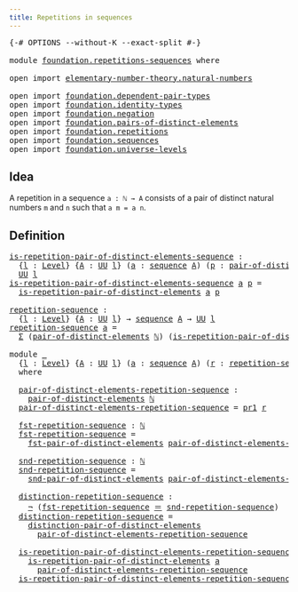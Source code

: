 ```yaml
---
title: Repetitions in sequences
---
```


<pre class="Agda"><a id="50" class="Symbol">{-#</a> <a id="54" class="Keyword">OPTIONS</a> <a id="62" class="Pragma">--without-K</a> <a id="74" class="Pragma">--exact-split</a> <a id="88" class="Symbol">#-}</a>

<a id="93" class="Keyword">module</a> <a id="100" href="foundation.repetitions-sequences.html" class="Module">foundation.repetitions-sequences</a> <a id="133" class="Keyword">where</a>

<a id="140" class="Keyword">open</a> <a id="145" class="Keyword">import</a> <a id="152" href="elementary-number-theory.natural-numbers.html" class="Module">elementary-number-theory.natural-numbers</a>

<a id="194" class="Keyword">open</a> <a id="199" class="Keyword">import</a> <a id="206" href="foundation.dependent-pair-types.html" class="Module">foundation.dependent-pair-types</a>
<a id="238" class="Keyword">open</a> <a id="243" class="Keyword">import</a> <a id="250" href="foundation.identity-types.html" class="Module">foundation.identity-types</a>
<a id="276" class="Keyword">open</a> <a id="281" class="Keyword">import</a> <a id="288" href="foundation.negation.html" class="Module">foundation.negation</a>
<a id="308" class="Keyword">open</a> <a id="313" class="Keyword">import</a> <a id="320" href="foundation.pairs-of-distinct-elements.html" class="Module">foundation.pairs-of-distinct-elements</a>
<a id="358" class="Keyword">open</a> <a id="363" class="Keyword">import</a> <a id="370" href="foundation.repetitions.html" class="Module">foundation.repetitions</a>
<a id="393" class="Keyword">open</a> <a id="398" class="Keyword">import</a> <a id="405" href="foundation.sequences.html" class="Module">foundation.sequences</a>
<a id="426" class="Keyword">open</a> <a id="431" class="Keyword">import</a> <a id="438" href="foundation.universe-levels.html" class="Module">foundation.universe-levels</a>
</pre>
## Idea

A repetition in a sequence `a : ℕ → A` consists of a pair of distinct natural numbers `m` and `n` such that `a m = a n`.

## Definition

<pre class="Agda"><a id="is-repetition-pair-of-distinct-elements-sequence"></a><a id="624" href="foundation.repetitions-sequences.html#624" class="Function">is-repetition-pair-of-distinct-elements-sequence</a> <a id="673" class="Symbol">:</a>
  <a id="677" class="Symbol">{</a><a id="678" href="foundation.repetitions-sequences.html#678" class="Bound">l</a> <a id="680" class="Symbol">:</a> <a id="682" href="Agda.Primitive.html#597" class="Postulate">Level</a><a id="687" class="Symbol">}</a> <a id="689" class="Symbol">{</a><a id="690" href="foundation.repetitions-sequences.html#690" class="Bound">A</a> <a id="692" class="Symbol">:</a> <a id="694" href="foundation-core.universe-levels.html#235" class="Primitive">UU</a> <a id="697" href="foundation.repetitions-sequences.html#678" class="Bound">l</a><a id="698" class="Symbol">}</a> <a id="700" class="Symbol">(</a><a id="701" href="foundation.repetitions-sequences.html#701" class="Bound">a</a> <a id="703" class="Symbol">:</a> <a id="705" href="foundation.sequences.html#369" class="Function">sequence</a> <a id="714" href="foundation.repetitions-sequences.html#690" class="Bound">A</a><a id="715" class="Symbol">)</a> <a id="717" class="Symbol">(</a><a id="718" href="foundation.repetitions-sequences.html#718" class="Bound">p</a> <a id="720" class="Symbol">:</a> <a id="722" href="foundation.pairs-of-distinct-elements.html#1376" class="Function">pair-of-distinct-elements</a> <a id="748" href="elementary-number-theory.natural-numbers.html#1530" class="Datatype">ℕ</a><a id="749" class="Symbol">)</a> <a id="751" class="Symbol">→</a>
  <a id="755" href="foundation-core.universe-levels.html#235" class="Primitive">UU</a> <a id="758" href="foundation.repetitions-sequences.html#678" class="Bound">l</a>
<a id="760" href="foundation.repetitions-sequences.html#624" class="Function">is-repetition-pair-of-distinct-elements-sequence</a> <a id="809" href="foundation.repetitions-sequences.html#809" class="Bound">a</a> <a id="811" href="foundation.repetitions-sequences.html#811" class="Bound">p</a> <a id="813" class="Symbol">=</a>
  <a id="817" href="foundation.repetitions.html#843" class="Function">is-repetition-pair-of-distinct-elements</a> <a id="857" href="foundation.repetitions-sequences.html#809" class="Bound">a</a> <a id="859" href="foundation.repetitions-sequences.html#811" class="Bound">p</a>

<a id="repetition-sequence"></a><a id="862" href="foundation.repetitions-sequences.html#862" class="Function">repetition-sequence</a> <a id="882" class="Symbol">:</a>
  <a id="886" class="Symbol">{</a><a id="887" href="foundation.repetitions-sequences.html#887" class="Bound">l</a> <a id="889" class="Symbol">:</a> <a id="891" href="Agda.Primitive.html#597" class="Postulate">Level</a><a id="896" class="Symbol">}</a> <a id="898" class="Symbol">{</a><a id="899" href="foundation.repetitions-sequences.html#899" class="Bound">A</a> <a id="901" class="Symbol">:</a> <a id="903" href="foundation-core.universe-levels.html#235" class="Primitive">UU</a> <a id="906" href="foundation.repetitions-sequences.html#887" class="Bound">l</a><a id="907" class="Symbol">}</a> <a id="909" class="Symbol">→</a> <a id="911" href="foundation.sequences.html#369" class="Function">sequence</a> <a id="920" href="foundation.repetitions-sequences.html#899" class="Bound">A</a> <a id="922" class="Symbol">→</a> <a id="924" href="foundation-core.universe-levels.html#235" class="Primitive">UU</a> <a id="927" href="foundation.repetitions-sequences.html#887" class="Bound">l</a>
<a id="929" href="foundation.repetitions-sequences.html#862" class="Function">repetition-sequence</a> <a id="949" href="foundation.repetitions-sequences.html#949" class="Bound">a</a> <a id="951" class="Symbol">=</a>
  <a id="955" href="foundation-core.dependent-pair-types.html#515" class="Record">Σ</a> <a id="957" class="Symbol">(</a><a id="958" href="foundation.pairs-of-distinct-elements.html#1376" class="Function">pair-of-distinct-elements</a> <a id="984" href="elementary-number-theory.natural-numbers.html#1530" class="Datatype">ℕ</a><a id="985" class="Symbol">)</a> <a id="987" class="Symbol">(</a><a id="988" href="foundation.repetitions.html#843" class="Function">is-repetition-pair-of-distinct-elements</a> <a id="1028" href="foundation.repetitions-sequences.html#949" class="Bound">a</a><a id="1029" class="Symbol">)</a>

<a id="1032" class="Keyword">module</a> <a id="1039" href="foundation.repetitions-sequences.html#1039" class="Module">_</a>
  <a id="1043" class="Symbol">{</a><a id="1044" href="foundation.repetitions-sequences.html#1044" class="Bound">l</a> <a id="1046" class="Symbol">:</a> <a id="1048" href="Agda.Primitive.html#597" class="Postulate">Level</a><a id="1053" class="Symbol">}</a> <a id="1055" class="Symbol">{</a><a id="1056" href="foundation.repetitions-sequences.html#1056" class="Bound">A</a> <a id="1058" class="Symbol">:</a> <a id="1060" href="foundation-core.universe-levels.html#235" class="Primitive">UU</a> <a id="1063" href="foundation.repetitions-sequences.html#1044" class="Bound">l</a><a id="1064" class="Symbol">}</a> <a id="1066" class="Symbol">(</a><a id="1067" href="foundation.repetitions-sequences.html#1067" class="Bound">a</a> <a id="1069" class="Symbol">:</a> <a id="1071" href="foundation.sequences.html#369" class="Function">sequence</a> <a id="1080" href="foundation.repetitions-sequences.html#1056" class="Bound">A</a><a id="1081" class="Symbol">)</a> <a id="1083" class="Symbol">(</a><a id="1084" href="foundation.repetitions-sequences.html#1084" class="Bound">r</a> <a id="1086" class="Symbol">:</a> <a id="1088" href="foundation.repetitions-sequences.html#862" class="Function">repetition-sequence</a> <a id="1108" href="foundation.repetitions-sequences.html#1067" class="Bound">a</a><a id="1109" class="Symbol">)</a>
  <a id="1113" class="Keyword">where</a>

  <a id="1122" href="foundation.repetitions-sequences.html#1122" class="Function">pair-of-distinct-elements-repetition-sequence</a> <a id="1168" class="Symbol">:</a>
    <a id="1174" href="foundation.pairs-of-distinct-elements.html#1376" class="Function">pair-of-distinct-elements</a> <a id="1200" href="elementary-number-theory.natural-numbers.html#1530" class="Datatype">ℕ</a>
  <a id="1204" href="foundation.repetitions-sequences.html#1122" class="Function">pair-of-distinct-elements-repetition-sequence</a> <a id="1250" class="Symbol">=</a> <a id="1252" href="foundation-core.dependent-pair-types.html#605" class="Field">pr1</a> <a id="1256" href="foundation.repetitions-sequences.html#1084" class="Bound">r</a>

  <a id="1261" href="foundation.repetitions-sequences.html#1261" class="Function">fst-repetition-sequence</a> <a id="1285" class="Symbol">:</a> <a id="1287" href="elementary-number-theory.natural-numbers.html#1530" class="Datatype">ℕ</a>
  <a id="1291" href="foundation.repetitions-sequences.html#1261" class="Function">fst-repetition-sequence</a> <a id="1315" class="Symbol">=</a>
    <a id="1321" href="foundation.pairs-of-distinct-elements.html#1578" class="Function">fst-pair-of-distinct-elements</a> <a id="1351" href="foundation.repetitions-sequences.html#1122" class="Function">pair-of-distinct-elements-repetition-sequence</a>

  <a id="1400" href="foundation.repetitions-sequences.html#1400" class="Function">snd-repetition-sequence</a> <a id="1424" class="Symbol">:</a> <a id="1426" href="elementary-number-theory.natural-numbers.html#1530" class="Datatype">ℕ</a>
  <a id="1430" href="foundation.repetitions-sequences.html#1400" class="Function">snd-repetition-sequence</a> <a id="1454" class="Symbol">=</a>
    <a id="1460" href="foundation.pairs-of-distinct-elements.html#1655" class="Function">snd-pair-of-distinct-elements</a> <a id="1490" href="foundation.repetitions-sequences.html#1122" class="Function">pair-of-distinct-elements-repetition-sequence</a>

  <a id="1539" href="foundation.repetitions-sequences.html#1539" class="Function">distinction-repetition-sequence</a> <a id="1571" class="Symbol">:</a>
    <a id="1577" href="foundation-core.negation.html#465" class="Function">¬</a> <a id="1579" class="Symbol">(</a><a id="1580" href="foundation.repetitions-sequences.html#1261" class="Function">fst-repetition-sequence</a> <a id="1604" href="foundation-core.identity-types.html#1865" class="Function Operator">＝</a> <a id="1606" href="foundation.repetitions-sequences.html#1400" class="Function">snd-repetition-sequence</a><a id="1629" class="Symbol">)</a>
  <a id="1633" href="foundation.repetitions-sequences.html#1539" class="Function">distinction-repetition-sequence</a> <a id="1665" class="Symbol">=</a>
    <a id="1671" href="foundation.pairs-of-distinct-elements.html#1738" class="Function">distinction-pair-of-distinct-elements</a>
      <a id="1715" href="foundation.repetitions-sequences.html#1122" class="Function">pair-of-distinct-elements-repetition-sequence</a>

  <a id="1764" href="foundation.repetitions-sequences.html#1764" class="Function">is-repetition-pair-of-distinct-elements-repetition-sequence</a> <a id="1824" class="Symbol">:</a>
    <a id="1830" href="foundation.repetitions.html#843" class="Function">is-repetition-pair-of-distinct-elements</a> <a id="1870" href="foundation.repetitions-sequences.html#1067" class="Bound">a</a>
      <a id="1878" href="foundation.repetitions-sequences.html#1122" class="Function">pair-of-distinct-elements-repetition-sequence</a>
  <a id="1926" href="foundation.repetitions-sequences.html#1764" class="Function">is-repetition-pair-of-distinct-elements-repetition-sequence</a> <a id="1986" class="Symbol">=</a> <a id="1988" href="foundation-core.dependent-pair-types.html#617" class="Field">pr2</a> <a id="1992" href="foundation.repetitions-sequences.html#1084" class="Bound">r</a>
</pre>
